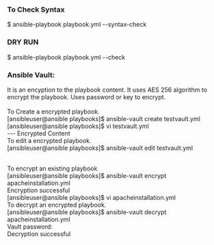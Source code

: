 ### To Check Syntax
$ ansible-playbook playbook.yml --syntax-check

### DRY RUN 
$ ansible-playbook playbook.yml --check






### Ansible Vault:
It is an encyption to the playbook content. It uses AES 256 algorithm to encrypt the playbook.
Uses password or key to encrypt.
<br/>
<br/>
To Create a encrypted playbook.
<br/>
[ansibleuser@ansible playbooks]$ ansible-vault create testvault.yml
<br/>
[ansibleuser@ansible playbooks]$ vi testvault.yml
<br/>
--- Encrypted Content
<br/>
To edit a encrypted playbook.
<br/>
[ansibleuser@ansible playbooks]$ ansible-vault edit testvault.yml

<br/>
To encrypt an existing playbook
<br/>
[ansibleuser@ansible playbooks]$ ansible-vault encrypt apacheinstallation.yml
<br/>
Encryption successful
<br/>
[ansibleuser@ansible playbooks]$ vi apacheinstallation.yml
<br/>
To decrypt an encrypted playbook.
<br/>
[ansibleuser@ansible playbooks]$ ansible-vault decrypt apacheinstallation.yml
<br/>
Vault password:
<br/>
Decryption successful

